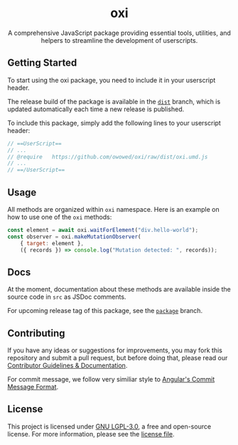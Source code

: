 <h1 align="center">oxi</h1>

<div align="center">A comprehensive JavaScript package providing essential tools, utilities, and helpers to streamline the development of userscripts.</div>

## Getting Started

To start using the oxi package, you need to include it in your userscript header.

The release build of the package is available in the [`dist`](https://github.com/owowed/oxi/tree/dist) branch, which is updated automatically each time a new release is published.

To include this package, simply add the following lines to your userscript header:

```javascript
// ==UserScript==
// ...
// @require   https://github.com/owowed/oxi/raw/dist/oxi.umd.js
// ...
// ==/UserScript==
```

## Usage

All methods are organized within `oxi` namespace. Here is an example on how to use one of the `oxi` methods:

```javascript
const element = await oxi.waitForElement("div.hello-world");
const observer = oxi.makeMutationObserver(
    { target: element },
    ({ records }) => console.log("Mutation detected: ", records));
```

## Docs

At the moment, documentation about these methods are available inside the source code in `src` as JSDoc comments.

For upcoming release tag of this package, see the [`package`](https://github.com/owowed/oxi/tree/package) branch.

## Contributing

If you have any ideas or suggestions for improvements, you may fork this repository and submit a pull request, but before doing that, please read our [Contributor Guidelines & Documentation](./docs/CONTRIBUTING.md).

For commit message, we follow very similiar style to [Angular's Commit Message Format](https://github.com/angular/angular/blob/main/CONTRIBUTING.md#-commit-message-format).

## License

This project is licensed under [GNU LGPL-3.0](https://www.gnu.org/licenses/lgpl-3.0.en.html), a free and open-source license. For more information, please see the [license file](./LICENSE).
